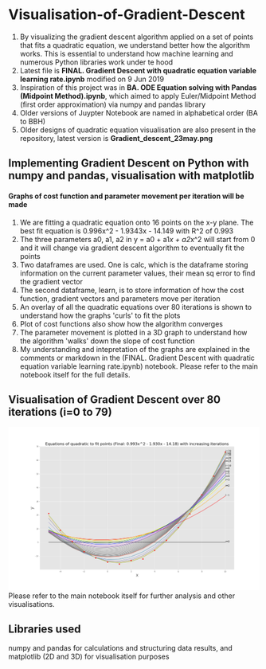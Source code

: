 # Visualisation-of-Gradient-Descent
1. By visualizing the gradient descent algorithm applied on a set of points that fits a quadratic equation, we understand better how the algorithm works. This is essential to understand how machine learning and numerous Python libraries work under te hood
2. Latest file is <b>FINAL. Gradient Descent with quadratic equation variable learning rate.ipynb</b> modified on 9 Jun 2019
3. Inspiration of this project was in <b>BA. ODE Equation solving with Pandas (Midpoint Method).ipynb</b>, which aimed to apply Euler/Midpoint Method (first order approximation) via numpy and pandas library
4. Older versions of Juypter Notebook are named in alphabetical order (BA to BBH)
5. Older designs of quadratic equation visualisation are also present in the repository, latest version is <b>Gradient_descent_23may.png</b>

## Implementing Gradient Descent on Python with numpy and pandas, visualisation with matplotlib
#### Graphs of cost function and parameter movement per iteration will be made
1. We are fitting a quadratic equation onto 16 points on the x-y plane. The best fit equation is 0.996x^2 - 1.9343x - 14.149 with R^2 of 0.993
2. The three parameters a0, a1, a2 in y = a0 + a1*x + a2*x^2 will start from 0 and it will change via gradient descent algorithm to eventually fit the points
3. Two dataframes are used. One is calc, which is the dataframe storing information on the current parameter values, their mean sq error to find the gradient vector
4. The second dataframe, learn, is to store information of how the cost function, gradient vectors and parameters move per iteration
5. An overlay of all the quadratic equations over 80 iterations is shown to understand how the graphs 'curls' to fit the plots
6. Plot of cost functions also show how the algorithm converges
7. The parameter movement is plotted in a 3D graph to understand how the algorithm 'walks' down the slope of cost function
8. My understanding and intepretation of the graphs are explained in the comments or markdown in the (FINAL. Gradient Descent with quadratic equation variable learning rate.ipynb) notebook. Please refer to the main notebook itself for the full details.

## Visualisation of Gradient Descent over 80 iterations (i=0 to 79)
![Gradient Descent for Quadratic Equation over 80 iterations](https://github.com/kohjiaxuan/Visualisation-of-Gradient-Descent/blob/master/Gradient_descent_23may.png)
<br>
Please refer to the main notebook itself for further analysis and other visualisations.

## Libraries used
numpy and pandas for calculations and structuring data results, and matplotlib (2D and 3D) for visualisation purposes
